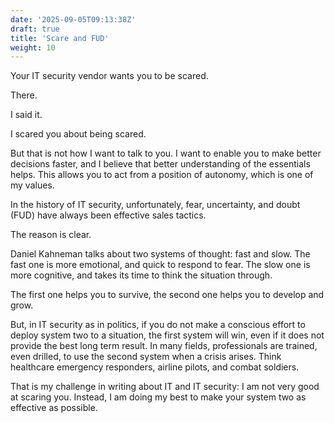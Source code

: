 ```yaml
---
date: '2025-09-05T09:13:38Z'
draft: true
title: 'Scare and FUD'
weight: 10
---
```

Your IT security vendor wants you to be scared.

There.

I said it.

I scared you about being scared.

But that is not how I want to talk to you.
I want to enable you to make better decisions faster, and I believe that better understanding of the essentials helps.
This allows you to act from a position of autonomy, which is one of my values.

In the history of IT security, unfortunately, fear, uncertainty, and doubt (FUD) have always been effective sales tactics.

The reason is clear.

Daniel Kahneman talks about two systems of thought: fast and slow.
The fast one is more emotional, and quick to respond to fear.
The slow one is more cognitive, and takes its time to think the situation through.

The first one helps you to survive, the second one helps you to develop and grow.

But, in IT security as in politics, if you do not make a conscious effort to deploy system two to a situation, the first system will win, even if it does not provide the best long term result.
In many fields, professionals are trained, even drilled, to use the second system when a crisis arises.
Think healthcare emergency responders, airline pilots, and combat soldiers.

That is my challenge in writing about IT and IT security: I am not very good at scaring you.
Instead, I am doing my best to make your system two as effective as possible.

